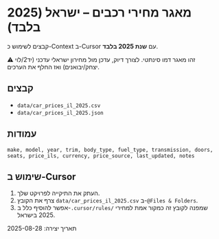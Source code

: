 # מאגר מחירי רכבים – ישראל (2025 בלבד)

קבצים לשימוש כ-Context ב-Cursor עם **שנת 2025 בלבד**.

⚠️ זהו מאגר דמו סינתטי. לצורך דיוק, עדכן מול מחירון ישראלי עדכני (יד2/לוי יצחק/יבואנים) ואז החלף את הערכים.

## קבצים
- `data/car_prices_il_2025.csv`
- `data/car_prices_il_2025.json`

## עמודות
`make, model, year, trim, body_type, fuel_type, transmission, doors, seats, price_ils, currency, price_source, last_updated, notes`

## שימוש ב-Cursor
1. העתק את התיקייה לפרויקט שלך.
2. צרף את הקובץ `data/car_prices_il_2025.csv` ב-`@Files & Folders`.
3. אפשר להוסיף כלל ב-`.cursor/rules/` שמפנה לקובץ זה כמקור אמת למחירי 2025 בישראל.

תאריך יצירה: 2025-08-28
